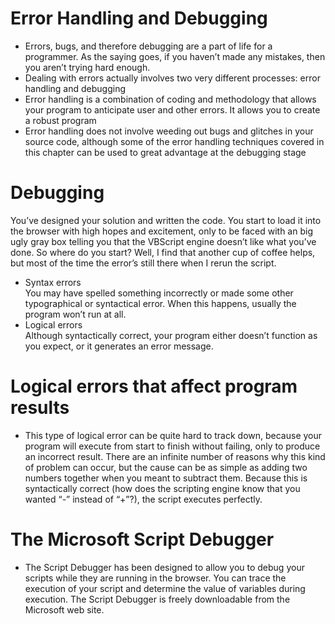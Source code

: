 # Error Handling and Debugging
+ Errors, bugs, and therefore debugging are a part of life for a programmer. As the saying goes, if you haven’t made any mistakes, then you aren’t trying hard enough.
+ Dealing with errors actually involves two very different processes: error handling and debugging
+ Error handling is a combination of coding and methodology that allows your program to anticipate user and other errors. It allows you to create a robust program 
+ Error handling does not involve weeding out bugs and glitches in your source code, although some of the error handling techniques covered in this chapter can be used to great advantage at the debugging stage
# Debugging 
You’ve designed your solution and written the code. You start to load it into the browser with high hopes and excitement, only to be faced with an big ugly gray box telling you that the VBScript engine doesn’t like what you’ve done. So where do you start? Well, I find that another cup of coffee helps, but most of the time the error’s still there when I rerun the script.
+ Syntax errors  
You may have spelled something incorrectly or made some other typographical or syntactical error. When this happens, usually the program won’t run at all.
+ Logical errors  
Although syntactically correct, your program either doesn’t function as you expect, or it generates an error message.
# Logical errors that affect program results
+ This type of logical error can be quite hard to track down, because your program will execute from start to finish without failing, only to produce an incorrect result. There are an infinite number of reasons why this kind of problem can occur, but the cause can be as simple as adding two numbers together when you meant to subtract them. Because this is syntactically correct (how does the scripting engine know that you wanted “-” instead of “+”?), the script executes perfectly.
# The Microsoft Script Debugger
+ The Script Debugger has been designed to allow you to debug your scripts while they are running in the browser. You can trace the execution of your script and determine the value of variables during execution. The Script Debugger is freely downloadable from the Microsoft web site.  